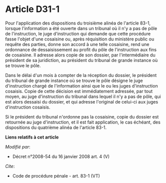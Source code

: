 # Article D31-1

Pour l'application des dispositions du troisième alinéa de l'article 83-1, lorsque l'information a été ouverte dans un
tribunal où il n'y a pas de pôle de l'instruction, le juge d'instruction qui demande que cette procédure fasse l'objet d'une
cosaisine ou, après réquisition du ministère public ou requête des parties, donne son accord à une telle cosaisine, rend une
ordonnance de dessaisissement au profit du pôle de l'instruction aux fins de cosaisine. Il adresse alors copie de son
dossier, par l'intermédiaire du président de sa juridiction, au président du tribunal de grande instance où se trouve le
pôle. 

Dans le délai d'un mois à compter de la réception du dossier, le président du tribunal de grande instance où se trouve le
pôle désigne le juge d'instruction chargé de l'information ainsi que le ou les juges d'instruction cosaisis. Copie de cette
décision est immédiatement adressée, par tout moyen, au juge d'instruction du tribunal dans lequel il n'y a pas de pôle, qui
est alors dessaisi du dossier, et qui adresse l'original de celui-ci aux juges d'instruction cosaisis. 

Si le président du tribunal n'ordonne pas la cosaisine, copie du dossier est retournée au juge d'instruction, et il est fait
application, le cas échéant, des dispositions du quatrième alinéa de l'article 83-1.

**Liens relatifs à cet article**

_Modifié par_:

  - Décret n°2008-54 du 16 janvier 2008 art. 4 (V)

_Cite_:

  - Code de procédure pénale - art. 83-1 (VT)
